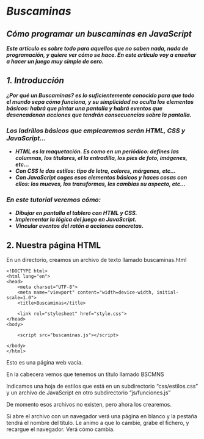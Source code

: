 # **_Buscaminas_**

## **_Cómo programar un buscaminas en JavaScript_**

**_Este artículo es sobre todo para aquellos que no saben nada, nada de programación, y quiere ver cómo se hace. En este artículo voy a enseñar a hacer un juego muy simple de cero._**

## **_1. Introducción_**

**_¿Por qué un Buscaminas? es lo suficientemente conocido para que todo el mundo sepa cómo funciona, y su simplicidad no oculta los elementos básicos: habrá que pintar una pantalla y habrá eventos que desencadenan acciones que tendrán consecuencias sobre la pantalla._**

### **_Los ladrillos básicos que emplearemos serán HTML, CSS y JavaScript..._**

- **_HTML es la maquetación. Es como en un periódico: defines las columnas, los titulares, el la entradilla, los pies de foto, imágenes, etc…_**
- **_Con CSS le das estilos: tipo de letra, colores, márgenes, etc…_**
- **_Con JavaScript coges esos elementos básicos y haces cosas con ellos: los mueves, los transformas, les cambias su aspecto, etc…_**

### **_En este tutorial veremos cómo:_**

- **_Dibujar en pantalla el tablero con HTML y CSS._**
- **_Implementar la lógica del juego en JavaScript._**
- **_Vincular eventos del ratón a acciones concretas._**

## 2. Nuestra página HTML
En un directorio, creamos un archivo de texto llamado buscaminas.html

```
<!DOCTYPE html>
<html lang="en">
<head>
    <meta charset="UTF-8">
    <meta name="viewport" content="width=device-width, initial-scale=1.0">
    <title>Buscaminas</title>

    <link rel="stylesheet" href="style.css">
</head>
<body>

    <script src="buscaminas.js"></script>
    
</body>
</html>
```

Esto es una página web vacía.

En la cabecera vemos que tenemos un título llamado BSCMNS

Indicamos una hoja de estilos que está en un subdirectorio “css/estilos.css” y un archivo de JavaScript en otro subdirectorio “js/funciones.js”

De momento esos archivos no existen, pero ahora los crearemos.

Si abre el archivo con un navegador verá una página en blanco y la pestaña tendrá el nombre del título. Le animo a que lo cambie, grabe el fichero, y recargue el navegador. Verá cómo cambia.
